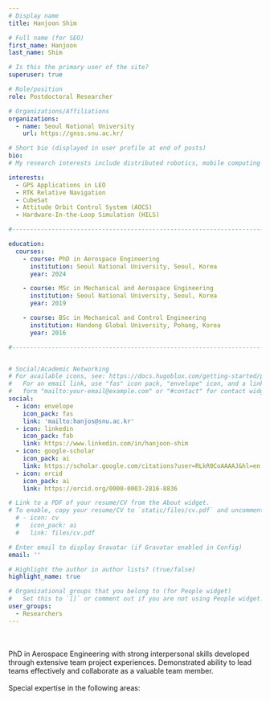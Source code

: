 ```yaml
---
# Display name
title: Hanjoon Shim

# Full name (for SEO)
first_name: Hanjoon
last_name: Shim

# Is this the primary user of the site?
superuser: true

# Role/position
role: Postdoctoral Researcher

# Organizations/Affiliations
organizations:
  - name: Seoul National University
    url: https://gnss.snu.ac.kr/

# Short bio (displayed in user profile at end of posts)
bio: 
# My research interests include distributed robotics, mobile computing and programmable matter.

interests:
  - GPS Applications in LEO
  - RTK Relative Navigation
  - CubeSat
  - Attitude Orbit Control System (AOCS)
  - Hardware-In-the-Loop Simulation (HILS)

#---------------------------------------------------------------------------------

education:
  courses:
    - course: PhD in Aerospace Engineering
      institution: Seoul National University, Seoul, Korea
      year: 2024

    - course: MSc in Mechanical and Aerospace Engineering
      institution: Seoul National University, Seoul, Korea
      year: 2019

    - course: BSc in Mechanical and Control Engineering
      institution: Handong Global University, Pohang, Korea
      year: 2016

#---------------------------------------------------------------------------------


# Social/Academic Networking
# For available icons, see: https://docs.hugoblox.com/getting-started/page-builder/#icons
#   For an email link, use "fas" icon pack, "envelope" icon, and a link in the
#   form "mailto:your-email@example.com" or "#contact" for contact widget.
social:
  - icon: envelope
    icon_pack: fas
    link: 'mailto:hanjos@snu.ac.kr'
  - icon: linkedin
    icon_pack: fab
    link: https://www.linkedin.com/in/hanjoon-shim
  - icon: google-scholar
    icon_pack: ai
    link: https://scholar.google.com/citations?user=RLkR0CoAAAAJ&hl=en
  - icon: orcid
    icon_pack: ai
    link: https://orcid.org/0000-0003-2816-8836

# Link to a PDF of your resume/CV from the About widget.
# To enable, copy your resume/CV to `static/files/cv.pdf` and uncomment the lines below.
  # - icon: cv
  #   icon_pack: ai
  #   link: files/cv.pdf

# Enter email to display Gravatar (if Gravatar enabled in Config)
email: ''

# Highlight the author in author lists? (true/false)
highlight_name: true

# Organizational groups that you belong to (for People widget)
#   Set this to `[]` or comment out if you are not using People widget.
user_groups:
  - Researchers
---
```


</br>
</br>
PhD in Aerospace Engineering with strong interpersonal skills developed through extensive team project experiences. Demonstrated ability to lead teams effectively and collaborate as a valuable team member.
</br>
</br>
Special expertise in the following areas:
</br>
</span>
